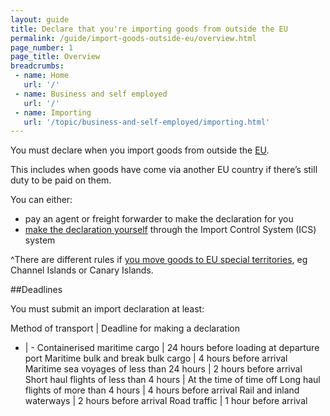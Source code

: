 ```yaml
---
layout: guide
title: Declare that you're importing goods from outside the EU
permalink: /guide/import-goods-outside-eu/overview.html
page_number: 1
page_title: Overview
breadcrumbs:
 - name: Home
   url: '/'
 - name: Business and self employed
   url: '/'
 - name: Importing
   url: '/topic/business-and-self-employed/importing.html'   
---
```


You must declare when you import goods from outside the [EU](/eu-eea). 

This includes when goods have come via another EU country if there’s still duty to be paid on them.

You can either:

- pay an agent or freight forwarder to make the declaration for you
- [make the declaration yourself](/guide/import-goods-outside-eu/make-import-declaration.html) through the Import Control System (ICS) system

^There are different rules if [you move goods to EU special territories](/guide/move-goods-eu/special-territories.html), eg Channel Islands or Canary Islands.

##Deadlines

You must submit an import declaration at least:

Method of transport | Deadline for making a declaration
- | -
Containerised maritime cargo | 24 hours before loading at departure port
Maritime bulk and break bulk cargo | 4 hours before arrival
Maritime sea voyages of less than 24 hours | 2 hours before arrival
Short haul flights of less than 4 hours | At the time of time off
Long haul flights of more than 4 hours | 4 hours before arrival
Rail and inland waterways | 2 hours before arrival
Road traffic | 1 hour before arrival
